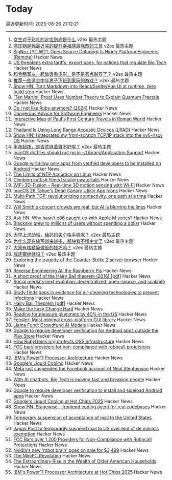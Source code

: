 # Today

最近更新时间: 2025-08-26 21:12:21

--- 
1. [女生对于彩礼的定位到底是什么](https://www.v2ex.com/t/1155068) v2ex 最热主题
2. [高压锅是我最近买的提升幸福感最强烈的工具](https://www.v2ex.com/t/1154992) v2ex 最热主题
3. [SigNoz (YC W21, Open Source Datadog) Is Hiring Platform Engineers (Remote)](https://jobs.ashbyhq.com/SigNoz/01ebd081-db0c-4eec-8a8b-e346bc3f14a7) Hacker News
4. [US threatens extra tariffs, export bans, for nations that regulate Big Tech](https://www.theregister.com/2025/08/26/trump_tech_tax_threat/) Hacker News
5. [和合租室友一起做饭看电影，是不是有点越界了？](https://www.v2ex.com/t/1155061) v2ex 最热主题
6. [推荐一些适合中年男子下班到家玩的游戏？](https://www.v2ex.com/t/1155009) v2ex 最热主题
7. [Show HN: Turn Markdown into React/Svelte/Vue UI at runtime, zero build step](https://markdown-ui.com/) Hacker News
8. ['Ten Martini' Proof Uses Number Theory to Explain Quantum Fractals](https://www.quantamagazine.org/ten-martini-proof-uses-number-theory-to-explain-quantum-fractals-20250825/) Hacker News
9. [Do I not like Ruby anymore? (2024)](https://sgt.hootr.club/molten-matter/maybe-i-like-python-now/) Hacker News
10. [Dangerous Advice for Software Engineers](https://www.seangoedecke.com/dangerous-advice/) Hacker News
11. [Interactive Map of Paul's First Century Travels in Roman World](https://www.intofarlands.com/map-of-pauls-journeys) Hacker News
12. [Thailand Is Using Long Range Acoustic Devices (LRAD)](https://twitter.com/BongSeiha/status/1959953357277470757?t=kKBVeXW8s6CJNg7Wv4TonA&s=19) Hacker News
13. [Show HN: I integrated my from-scratch TCP/IP stack into the xv6-riscv OS](https://github.com/pandax381/xv6-riscv-net) Hacker News
14. [半夜起夜，是否意味着肾不好呢？](https://www.v2ex.com/t/1154928) v2ex 最热主题
15. [macOS dotfiles should not go in –/Library/Application Support](https://becca.ooo/blog/macos-dotfiles/) Hacker News
16. [Google will allow only apps from verified developers to be installed on Android](https://9to5google.com/2025/08/25/android-apps-developer-verification/) Hacker News
17. [The Limits of NTP Accuracy on Linux](https://scottstuff.net/posts/2025/05/19/ntp-limits/) Hacker News
18. [Climbing catfish filmed scaling waterfalls](https://www.science.org/content/article/thousands-climbing-catfish-filmed-scaling-waterfalls) Hacker News
19. [WiFi-3D-Fusion – Real-time 3D motion sensing with Wi-Fi](https://github.com/MaliosDark/wifi-3d-fusion) Hacker News
20. [macOS 26 Tahoe's Dead Canary Utility App Icons](https://daringfireball.net/2025/08/macos_26_tahoes_dead_canary_utility_app_icons) Hacker News
21. [Multi-Path TCP: revolutionizing connectivity, one path at a time](https://blog.cloudflare.com/multi-path-tcp-revolutionizing-connectivity-one-path-at-a-time/) Hacker News
22. [Will Smith's concert crowds are real, but AI is blurring the lines](https://waxy.org/2025/08/will-smiths-concert-crowds-were-real-but-ai-is-blurring-the-lines/) Hacker News
23. [Ask HN: Why hasn't x86 caught up with Apple M series?](https://news.ycombinator.com/item?id=45019483) Hacker News
24. [Blacksky grew to millions of users without spending a dollar](https://newpublic.substack.com/p/how-blacksky-grew-to-millions-of) Hacker News
25. [大早上求助帖，给妈妈买个啥手机呢？](https://www.v2ex.com/t/1154908) v2ex 最热主题
26. [为什么现在缩写越来越多，都快看不懂中文了](https://www.v2ex.com/t/1154899) v2ex 最热主题
27. [大家有啥精简做饭的技巧吗？](https://www.v2ex.com/t/1154894) v2ex 最热主题
28. [我还要继续吗？](https://www.v2ex.com/t/1154890) v2ex 最热主题
29. [Exploring the tragedy of the Counter-Strike 2 server browser](https://bphilip.uk/blog/2025-08-25-the-cs2-server-browser-where-community-goes-to-die/) Hacker News
30. [Reverse Engineering All the Raspberry Pis](https://www.jeffgeerling.com/blog/2025/reverse-engineering-all-raspberry-pis) Hacker News
31. [A short proof of the Hairy Ball theorem (2016) [pdf]](https://www2.math.upenn.edu/~pjmcgrat/research/hairy-ball.pdf) Hacker News
32. [Social media's next evolution: decentralized, open-source, and scalable](https://newpublic.substack.com/p/how-blacksky-grew-to-millions-of) Hacker News
33. [Study finds gaps in evidence for air-cleaning technologies to prevent infections](https://news.cuanschutz.edu/news-stories/study-finds-gaps-in-evidence-for-air-cleaning-technologies-designed-to-prevent-respiratory-infections) Hacker News
34. [Hairy Ball Theorem [pdf]](https://www2.math.upenn.edu/~pjmcgrat/research/hairy-ball.pdf) Hacker News
35. [Make the Easy Change Hard](https://blog.appliedcomputing.io/p/make-the-easy-change-hard) Hacker News
36. [Reading for pleasure plummets by 40% in the US](https://medicalxpress.com/news/2025-08-pleasure-plummets.html) Hacker News
37. [Fenster: Most minimal cross-platform GUI library](https://github.com/zserge/fenster) Hacker News
38. [Llama Fund: Crowdfund AI Models](https://llama.fund) Hacker News
39. [Google to require developer verification for Android apps outside the Play Store](https://techcrunch.com/2025/08/25/google-will-require-developer-verification-for-android-apps-outside-the-play-store/) Hacker News
40. [How RubyGems.org protects OSS infrastructure](https://blog.rubygems.org/2025/08/25/rubygems-security-response.html) Hacker News
41. [FCC bars providers for non-compliance with robocall protections](https://docs.fcc.gov/public/attachments/DOC-414073A1.txt) Hacker News
42. [IBM's Power11 Processor Architecture](https://www.servethehome.com/ibms-power11-processor-architecture-at-hot-chips-2025/) Hacker News
43. [Google's Liquid Cooling](https://chipsandcheese.com/p/googles-liquid-cooling-at-hot-chips) Hacker News
44. [Meta just suspended the Facebook account of Neal Stephenson](https://twitter.com/nealstephenson/status/1959759051732213812) Hacker News
45. [With AI chatbots, Big Tech is moving fast and breaking people](https://arstechnica.com/information-technology/2025/08/with-ai-chatbots-big-tech-is-moving-fast-and-breaking-people/) Hacker News
46. [Google to require developer verification to install and sideload Android apps](https://9to5google.com/2025/08/25/android-apps-developer-verification/) Hacker News
47. [Google's Liquid Cooling at Hot Chips 2025](https://chipsandcheese.com/p/googles-liquid-cooling-at-hot-chips) Hacker News
48. [Show HN: Stagewise – frontend coding agent for real codebases](https://stagewise.io/) Hacker News
49. [Temporary suspension of acceptance of mail to the United States](https://www.post.japanpost.jp/int/information/2025/0825_01_en.html) Hacker News
50. [Japan Post to temporarily suspend mail to US over end of de minimis exemption](https://www.post.japanpost.jp/int/information/2025/0825_01_en.html) Hacker News
51. [FCC Bars over 1,200 Providers for Non-Compliance with Robocall Protections](https://docs.fcc.gov/public/attachments/DOC-414073A1.txt) Hacker News
52. [Nvidia's new 'robot brain' goes on sale for $3,499](https://www.cnbc.com/2025/08/25/nvidias-thor-t5000-robot-brain-chip.html) Hacker News
53. [The MiniPC Revolution](https://jadarma.github.io/blog/posts/2025/08/the-minipc-revolution/) Hacker News
54. [The Extraordinary Rise in the Wealth of Older American Households](https://www.nber.org/papers/w34131) Hacker News
55. [IBM's Power11 Processor Architecture at Hot Chips 2025](https://www.servethehome.com/ibms-power11-processor-architecture-at-hot-chips-2025/) Hacker News
